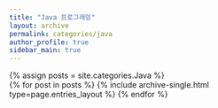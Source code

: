 ```yaml
---
title: "Java 프로그래밍"
layout: archive
permalink: categories/java
author_profile: true
sidebar_main: true
---
```



{% assign posts = site.categories.Java %}  
{% for post in posts %} {% include archive-single.html type=page.entries_layout %} {% endfor %}
